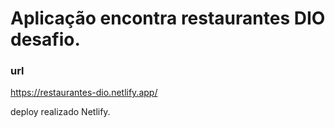 # Aplicação encontra restaurantes DIO desafio.

### url
https://restaurantes-dio.netlify.app/

deploy realizado Netlify.
